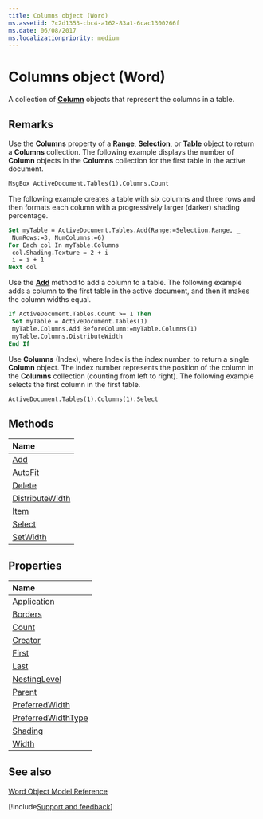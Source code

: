 ```yaml
---
title: Columns object (Word)
ms.assetid: 7c2d1353-cbc4-a162-83a1-6cac1300266f
ms.date: 06/08/2017
ms.localizationpriority: medium
---
```



# Columns object (Word)

A collection of **[Column](Word.Column.md)** objects that represent the columns in a table.


## Remarks

Use the **Columns** property of a **[Range](Word.Range.md)**, **[Selection](Word.Selection.md)**, or **[Table](Word.Table.md)** object to return a **Columns** collection. The following example displays the number of **Column** objects in the **Columns** collection for the first table in the active document.


```vb
MsgBox ActiveDocument.Tables(1).Columns.Count
```

The following example creates a table with six columns and three rows and then formats each column with a progressively larger (darker) shading percentage.




```vb
Set myTable = ActiveDocument.Tables.Add(Range:=Selection.Range, _ 
 NumRows:=3, NumColumns:=6) 
For Each col In myTable.Columns 
 col.Shading.Texture = 2 + i 
 i = i + 1 
Next col
```

Use the **[Add](Word.Columns.Add.md)** method to add a column to a table. The following example adds a column to the first table in the active document, and then it makes the column widths equal.




```vb
If ActiveDocument.Tables.Count >= 1 Then 
 Set myTable = ActiveDocument.Tables(1) 
 myTable.Columns.Add BeforeColumn:=myTable.Columns(1) 
 myTable.Columns.DistributeWidth 
End If
```

Use **Columns** (Index), where Index is the index number, to return a single **Column** object. The index number represents the position of the column in the **Columns** collection (counting from left to right). The following example selects the first column in the first table.




```vb
ActiveDocument.Tables(1).Columns(1).Select
```


## Methods



|Name|
|:-----|
|[Add](Word.Columns.Add.md)|
|[AutoFit](Word.Columns.AutoFit.md)|
|[Delete](Word.Columns.Delete.md)|
|[DistributeWidth](Word.Columns.DistributeWidth.md)|
|[Item](Word.Columns.Item.md)|
|[Select](Word.Columns.Select.md)|
|[SetWidth](Word.Columns.SetWidth.md)|

## Properties



|Name|
|:-----|
|[Application](Word.Columns.Application.md)|
|[Borders](Word.Columns.Borders.md)|
|[Count](Word.Columns.Count.md)|
|[Creator](Word.Columns.Creator.md)|
|[First](Word.Columns.First.md)|
|[Last](Word.Columns.Last.md)|
|[NestingLevel](Word.Columns.NestingLevel.md)|
|[Parent](Word.Columns.Parent.md)|
|[PreferredWidth](Word.Columns.PreferredWidth.md)|
|[PreferredWidthType](Word.Columns.PreferredWidthType.md)|
|[Shading](Word.Columns.Shading.md)|
|[Width](Word.Columns.Width.md)|

## See also


[Word Object Model Reference](overview/Word/object-model.md)

[!include[Support and feedback](~/includes/feedback-boilerplate.md)]